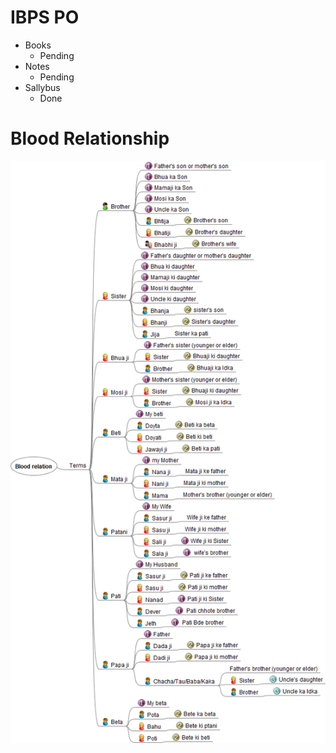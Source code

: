 # IBPS PO

- Books
    - Pending
- Notes
    - Pending
- Sallybus
    - Done


# Blood Relationship

![](./mindmap/Blood-relation.png)